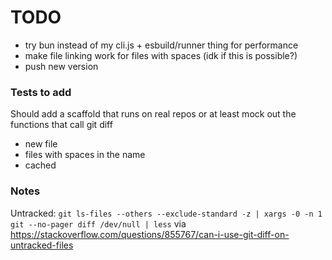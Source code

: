 # TODO

- try bun instead of my cli.js + esbuild/runner thing for performance
- make file linking work for files with spaces (idk if this is possible?)
- push new version

### Tests to add

Should add a scaffold that runs on real repos or at least mock out the functions that call git diff

- new file
- files with spaces in the name
- cached

### Notes

Untracked: `git ls-files --others --exclude-standard -z | xargs -0 -n 1 git --no-pager diff /dev/null | less` via https://stackoverflow.com/questions/855767/can-i-use-git-diff-on-untracked-files
